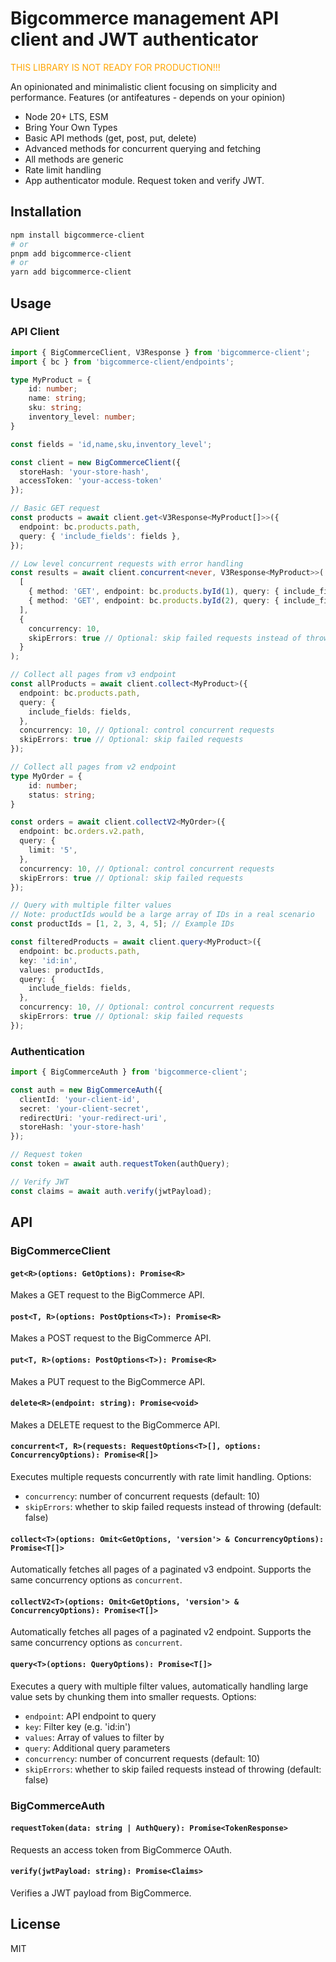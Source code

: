 # Bigcommerce management API client and JWT authenticator


<span style="color:orange">THIS LIBRARY IS NOT READY FOR PRODUCTION!!!</span>

An opinionated and minimalistic client focusing on simplicity and performance.
Features (or antifeatures - depends on your opinion)
- Node 20+ LTS, ESM
- Bring Your Own Types
- Basic API methods (get, post, put, delete)
- Advanced methods for concurrent querying and fetching
- All methods are generic
- Rate limit handling
- App authenticator module. Request token and verify JWT.

## Installation

```bash
npm install bigcommerce-client
# or
pnpm add bigcommerce-client
# or
yarn add bigcommerce-client
```

## Usage

### API Client

```typescript
import { BigCommerceClient, V3Response } from 'bigcommerce-client';
import { bc } from 'bigcommerce-client/endpoints';

type MyProduct = {
    id: number;
    name: string;
    sku: string;
    inventory_level: number;
}

const fields = 'id,name,sku,inventory_level';

const client = new BigCommerceClient({
  storeHash: 'your-store-hash',
  accessToken: 'your-access-token'
});

// Basic GET request
const products = await client.get<V3Response<MyProduct[]>>({
  endpoint: bc.products.path,
  query: { 'include_fields': fields },
});

// Low level concurrent requests with error handling
const results = await client.concurrent<never, V3Response<MyProduct>>(
  [
    { method: 'GET', endpoint: bc.products.byId(1), query: { include_fields: fields }},
    { method: 'GET', endpoint: bc.products.byId(2), query: { include_fields: fields }},
  ],
  { 
    concurrency: 10,
    skipErrors: true // Optional: skip failed requests instead of throwing
  }
);

// Collect all pages from v3 endpoint
const allProducts = await client.collect<MyProduct>({
  endpoint: bc.products.path,
  query: {
    include_fields: fields,
  },
  concurrency: 10, // Optional: control concurrent requests
  skipErrors: true // Optional: skip failed requests
});

// Collect all pages from v2 endpoint
type MyOrder = {
    id: number;
    status: string;
}

const orders = await client.collectV2<MyOrder>({
  endpoint: bc.orders.v2.path,
  query: {
    limit: '5',
  },
  concurrency: 10, // Optional: control concurrent requests
  skipErrors: true // Optional: skip failed requests
});

// Query with multiple filter values
// Note: productIds would be a large array of IDs in a real scenario
const productIds = [1, 2, 3, 4, 5]; // Example IDs

const filteredProducts = await client.query<MyProduct>({
  endpoint: bc.products.path,
  key: 'id:in',
  values: productIds,
  query: {
    include_fields: fields,
  },
  concurrency: 10, // Optional: control concurrent requests
  skipErrors: true // Optional: skip failed requests
});
```

### Authentication

```typescript
import { BigCommerceAuth } from 'bigcommerce-client';

const auth = new BigCommerceAuth({
  clientId: 'your-client-id',
  secret: 'your-client-secret',
  redirectUri: 'your-redirect-uri',
  storeHash: 'your-store-hash'
});

// Request token
const token = await auth.requestToken(authQuery);

// Verify JWT
const claims = await auth.verify(jwtPayload);
```

## API

### BigCommerceClient

#### `get<R>(options: GetOptions): Promise<R>`
Makes a GET request to the BigCommerce API.

#### `post<T, R>(options: PostOptions<T>): Promise<R>`
Makes a POST request to the BigCommerce API.

#### `put<T, R>(options: PostOptions<T>): Promise<R>`
Makes a PUT request to the BigCommerce API.

#### `delete<R>(endpoint: string): Promise<void>`
Makes a DELETE request to the BigCommerce API.

#### `concurrent<T, R>(requests: RequestOptions<T>[], options: ConcurrencyOptions): Promise<R[]>`
Executes multiple requests concurrently with rate limit handling. Options:
- `concurrency`: number of concurrent requests (default: 10)
- `skipErrors`: whether to skip failed requests instead of throwing (default: false)

#### `collect<T>(options: Omit<GetOptions, 'version'> & ConcurrencyOptions): Promise<T[]>`
Automatically fetches all pages of a paginated v3 endpoint. Supports the same concurrency options as `concurrent`.

#### `collectV2<T>(options: Omit<GetOptions, 'version'> & ConcurrencyOptions): Promise<T[]>`
Automatically fetches all pages of a paginated v2 endpoint. Supports the same concurrency options as `concurrent`.

#### `query<T>(options: QueryOptions): Promise<T[]>`
Executes a query with multiple filter values, automatically handling large value sets by chunking them into smaller requests. Options:
- `endpoint`: API endpoint to query
- `key`: Filter key (e.g. 'id:in')
- `values`: Array of values to filter by
- `query`: Additional query parameters
- `concurrency`: number of concurrent requests (default: 10)
- `skipErrors`: whether to skip failed requests instead of throwing (default: false)

### BigCommerceAuth

#### `requestToken(data: string | AuthQuery): Promise<TokenResponse>`
Requests an access token from BigCommerce OAuth.

#### `verify(jwtPayload: string): Promise<Claims>`
Verifies a JWT payload from BigCommerce.

## License

MIT

